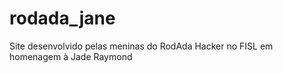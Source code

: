 rodada_jane
===========

Site desenvolvido pelas meninas do RodAda Hacker no FISL em homenagem à Jade Raymond
